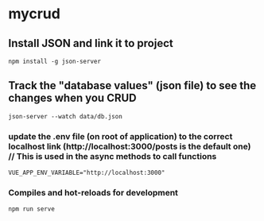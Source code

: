 # mycrud

## Install JSON and link it to project
```
npm install -g json-server
```

## Track the "database values" (json file) to see the changes when you CRUD
```
json-server --watch data/db.json
```

### update the .env file (on root of application) to the correct localhost link (http://localhost:3000/posts is the default one) // This is used in the async methods to call functions
```
VUE_APP_ENV_VARIABLE="http://localhost:3000"
```


### Compiles and hot-reloads for development
```
npm run serve
```
